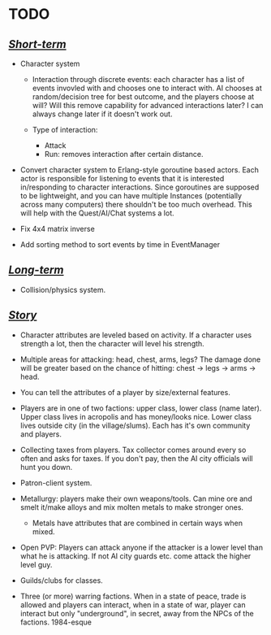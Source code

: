 TODO
====

<u>_Short-term_</u>
----------

- Character system
	- Interaction through discrete events: each character has a list of events invovled with and chooses one to interact with. AI chooses at random/decision tree for best outcome, and the players choose at will? Will this remove capability for advanced interactions later? I can always change later if it doesn't work out.

	- Type of interaction:
		- Attack
		- Run: removes interaction after certain distance.

- Convert character system to Erlang-style goroutine based actors. Each actor is responsible for listening to events that it is interested in/responding to character interactions. Since goroutines are supposed to be lightweight, and you can have multiple Instances (potentially across many computers) there shouldn't be too much overhead. This will help with the Quest/AI/Chat systems a lot.

- Fix 4x4 matrix inverse

- Add sorting method to sort events by time in EventManager

<u>_Long-term_</u>
---------

- Collision/physics system.

<u>_Story_</u>
-------------

- Character attributes are leveled based on activity. If a character uses strength a lot, then the character will level his strength.

- Multiple areas for attacking: head, chest, arms, legs? The damage done will be greater based on the chance of hitting: chest -> legs -> arms -> head.

- You can tell the attributes of a player by size/external features.

- Players are in one of two factions: upper class, lower class (name later). Upper class lives in acropolis and has money/looks nice. Lower class lives outside city (in the village/slums). Each has it's own community and players.

- Collecting taxes from players. Tax collector comes around every so often and asks for taxes. If you don't pay, then the AI city officials will hunt you down.

- Patron-client system.

- Metallurgy: players make their own weapons/tools. Can mine ore and smelt it/make alloys and mix molten metals to make stronger ones.
   - Metals have attributes that are combined in certain ways when mixed.

- Open PVP: Players can attack anyone if the attacker is a lower level than what he is attacking. If not AI city guards etc. come attack the higher level guy.

- Guilds/clubs for classes.

- Three (or more) warring factions. When in a state of peace, trade is allowed and players can interact, when in a state of war, player can interact but only "underground", in secret, away from the NPCs of the factions. 1984-esque


